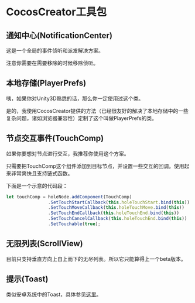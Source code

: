 # CocosCreator工具包
## 通知中心(NotificationCenter)
这是一个全局的事件侦听和派发解决方案。

注意你需要在需要移除的时候移除侦听。

## 本地存储(PlayerPrefs)
咦，如果你对Unity3D熟悉的话，那么你一定使用过这个类。

是的，我使用CocosCreator提供的方法（已经很友好的解决了本地存储中的一些复杂问题，诸如浏览器兼容性）定制了这个叫做PlayerPrefs的类。

## 节点交互事件(TouchComp)
如果你要想对节点进行交互，我推荐你使用这个方案。

只需要把TouchComp这个组件添加到目标节点，并设置一些交互的回调。使用起来非常爽快且支持链式函数。

下面是一个示意的代码段：
```javascript
let touchComp = holeNode.addComponent(TouchComp)
                .SetTouchStartCallback(this.holeTouchStart.bind(this))
                .SetTouchMoveCallback(this.holeTouchMove.bind(this))
                .SetTouchEndCallback(this.holeTouchEnd.bind(this))
                .SetTouchCancelCallback(this.holeTouchEnd.bind(this))
                .SetTouchable(true);
```

## 无限列表(ScrollView)
目前只支持垂直方向上自上而下的无尽列表。所以它只能算得上一个beta版本。

## 提示(Toast)
类似安卓系统中的Toast，具体参见[这里](https://github.com/iningwei/ToastForCocosCreator)。
